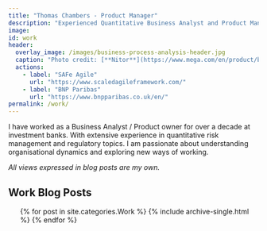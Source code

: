 ```yaml
---
title: "Thomas Chambers - Product Manager"
description: "Experienced Quantitative Business Analyst and Product Manager"
image:
id: work
header:
  overlay_image: /images/business-process-analysis-header.jpg
  caption: "Photo credit: [**Nitor**](https://www.mega.com/en/product/business-process-analysis)"
  actions:
    - label: "SAFe Agile"
      url: "https://www.scaledagileframework.com/"
    - label: "BNP Paribas"
      url: "https://www.bnpparibas.co.uk/en/"
permalink: /work/
---
```


I have worked as a Business Analyst / Product owner for over a decade at investment banks. With extensive experience in quantitative risk management and regulatory topics. I am passionate about understanding organisational dynamics and exploring new ways of working.

_All views expressed in blog posts are my own._

## Work Blog Posts
<ul>{% for post in site.categories.Work %}
    {% include archive-single.html %}
{% endfor %}</ul>
